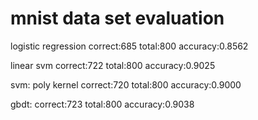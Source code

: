 mnist data set evaluation
=====
logistic regression correct:685 total:800 accuracy:0.8562 

linear svm correct:722 total:800 accuracy:0.9025 

svm: poly kernel correct:720 total:800 accuracy:0.9000 

gbdt: correct:723 total:800 accuracy:0.9038

